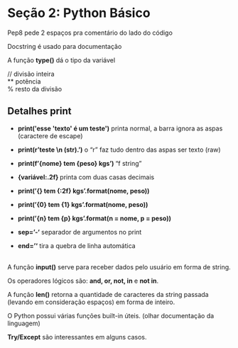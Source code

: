# Seção 2: Python Básico 

Pep8 pede 2 espaços pra comentário do lado do código 

Docstring é usado para documentação

A função <b>type()</b> dá o tipo da variável	

// divisão inteira <br>
** potência <br>
% resto da divisão <br>


## Detalhes print
* <b>print('esse \'texto\' é um teste')</b> printa normal, a barra ignora as aspas (caractere de escape) <br>
* <b> print(r’teste \n (str).’)</b> o “r” faz tudo dentro das aspas ser texto (raw) <br>
* <b> print(f’{nome} tem {peso} kgs’) </b> “f string” <br>
* <b> {variável:.2f} </b> printa com duas casas decimais <br>
* <b> print(’{} tem {:2f} kgs’.format(nome, peso)) </b> <br>
* <b> print(’{0} tem {1} kgs’.format(nome, peso)) </b> <br>
* <b> print(’{n} tem {p} kgs’.format(n = nome,  p = peso)) </b> 

* <b>sep=’-‘</b> separador de argumentos no print

* <b>end=’‘</b> tira a quebra de linha automática <br><br>

A função <b>input()</b> serve para receber dados pelo usuário em forma de string.

Os operadores lógicos são: <b> and, or, not, in</b> e <b>not in</b>.

A função <b>len()</b> retorna a quantidade de caracteres da string passada (levando em consideração espaços) em forma de inteiro.

O Python possui várias funções built-in úteis. (olhar documentação da linguagem)

<b>Try/Except</b> são interessantes em alguns casos.